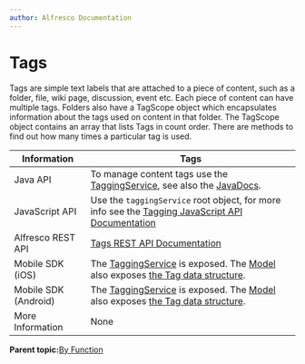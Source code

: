 ```yaml
---
author: Alfresco Documentation
---
```


# Tags

Tags are simple text labels that are attached to a piece of content, such as a folder, file, wiki page, discussion, event etc. Each piece of content can have multiple tags. Folders also have a TagScope object which encapsulates information about the tags used on content in that folder. The TagScope object contains an array that lists Tags in count order. There are methods to find out how many times a particular tag is used.

|Information|Tags|
|-----------|----|
|Java API|To manage content tags use the [TaggingService](dev-services-tagging.md), see also the [JavaDocs](http://dev.alfresco.com/resource/docs/java/org/alfresco/service/cmr/tagging/TaggingService.html).|
|JavaScript API|Use the `taggingService` root object, for more info see the [Tagging JavaScript API Documentation](API-JS-TaggingService.md)|
|Alfresco REST API|[Tags REST API Documentation](../pra/1/concepts/pra-tags.md)|
|Mobile SDK \(iOS\)|The [TaggingService](http://docs.alfresco.com/mobile_sdk/ios/references/services/AlfrescoTaggingService.html) is exposed. The [Model](http://docs.alfresco.com/mobile_sdk/ios/references/model/Model.html) also exposes [the Tag data structure](http://docs.alfresco.com/mobile_sdk/ios/references/model/AlfrescoTag.html).|
|Mobile SDK \(Android\)|The [TaggingService](http://docs.alfresco.com/mobile_sdk/android/references/client_api/services/TaggingService.html) is exposed. The [Model](http://docs.alfresco.com/mobile_sdk/android/references/client_api/model/ClientAPI-Model.html) also exposes [the Tag data structure](http://docs.alfresco.com/mobile_sdk/android/references/client_api/model/Tag.html).|
|More Information|None|

**Parent topic:**[By Function](../concepts/dev-api-by-function.md)

